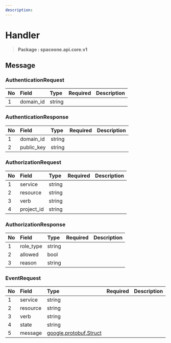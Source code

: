 ```yaml
---
description:  
---
```

# Handler

>  **Package : spaceone.api.core.v1**

## Message

### AuthenticationRequest
| No | Field | Type | Required | Description |
| :--- | :--- | :--- | :--- | :--- |
| 1 | domain_id |string|||

### AuthenticationResponse
| No | Field | Type | Required | Description |
| :--- | :--- | :--- | :--- | :--- |
| 1 | domain_id |string|||
| 2 | public_key |string|||

### AuthorizationRequest
| No | Field | Type | Required | Description |
| :--- | :--- | :--- | :--- | :--- |
| 1 | service |string|||
| 2 | resource |string|||
| 3 | verb |string|||
| 4 | project_id |string|||

### AuthorizationResponse
| No | Field | Type | Required | Description |
| :--- | :--- | :--- | :--- | :--- |
| 1 | role_type |string|||
| 2 | allowed |bool|||
| 3 | reason |string|||

### EventRequest
| No | Field | Type | Required | Description |
| :--- | :--- | :--- | :--- | :--- |
| 1 | service |string|||
| 2 | resource |string|||
| 3 | verb |string|||
| 4 | state |string|||
| 5 | message |[google.protobuf.Struct](https://github.com/protocolbuffers/protobuf/blob/master/src/google/protobuf/struct.proto)|||
